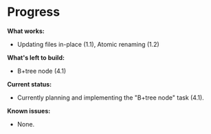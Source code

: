 # Progress

**What works:**

- Updating files in-place (1.1), Atomic renaming (1.2)

**What's left to build:**

- B+tree node (4.1)

**Current status:**

- Currently planning and implementing the "B+tree node" task (4.1).

**Known issues:**

- None.
